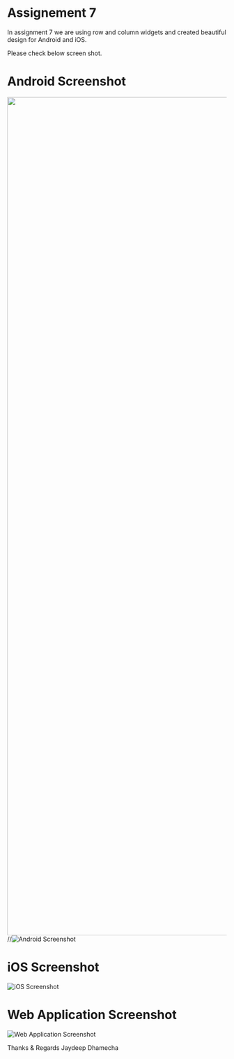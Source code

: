 # Assignement 7

 In assignment 7 we are using row and column widgets and created beautiful design for Android and iOS.
 
 Please check below screen shot.

# Android Screenshot
<a href="url"><img src="https://user-images.githubusercontent.com/89917952/133978673-654d2c3a-81a4-42dc-9c0f-0d5763195667.png" align="left" height="1920" width="1080" ></a>
//![Android Screenshot](https://user-images.githubusercontent.com/89917952/133978673-654d2c3a-81a4-42dc-9c0f-0d5763195667.png)


# iOS Screenshot
![iOS Screenshot](https://user-images.githubusercontent.com/89917952/133978708-f52ffbd8-f721-4d68-b593-e0e1d64751d7.png )


# Web Application Screenshot
![Web Application Screenshot](https://user-images.githubusercontent.com/89917952/133978832-ebb2f9b2-c8f9-4ecd-9554-7d294c412b0c.png)

Thanks & Regards
Jaydeep Dhamecha
